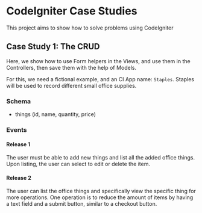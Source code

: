 # CodeIgniter Case Studies

This project aims to show how to solve problems
using CodeIgniter

## Case Study 1: The CRUD

Here, we show how to use Form helpers in the Views, and use them
in the Controllers, then save them with the help of
Models.

For this, we need a fictional example, and an CI App name: `Staples`.
Staples will be used to record different small office supplies.

### Schema

 * things (id, name, quantity, price)
 
### Events

#### Release 1
The user must be able to add new things and list all the added
office things. Upon listing, the user can select to edit or delete
the item.

#### Release 2
The user can list the office things and specifically view the specific
thing for more operations. One operation is to reduce the amount of items
by having a text field and a submit button, similar to a checkout button.

